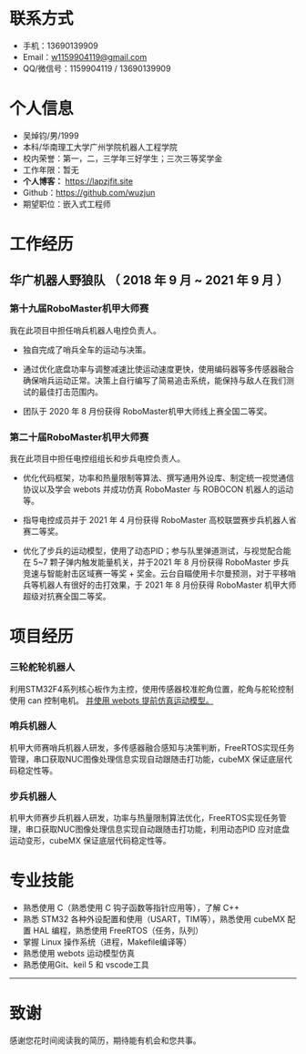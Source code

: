 # 联系方式

- 手机：13690139909
- Email：w1159904119@gmail.com
- QQ/微信号：1159904119 / 13690139909

# 个人信息

- 吴焯钧/男/1999
- 本科/华南理工大学广州学院机器人工程学院
- 校内荣誉：第一，二，三学年三好学生；三次三等奖学金
- 工作年限：暂无
- **个人博客：**
https://lapzjfit.site
- Github：https://github.com/wuzjun
- 期望职位：嵌入式工程师

# 工作经历

## 华广机器人野狼队 （ 2018 年 9 月 ~ 2021 年 9 月 ）

### 第十九届RoboMaster机甲大师赛

我在此项目中担任哨兵机器人电控负责人。

- 独自完成了哨兵全车的运动与决策。

- 通过优化底盘功率与调整减速比使运动速度更快，使用编码器等多传感器融合确保哨兵运动正常。决策上自行编写了简易追击系统，能保持与敌人在我们测试的最佳打击范围内。

- 团队于 2020 年 8 月份获得 RoboMaster机甲大师线上赛全国二等奖。

### 第二十届RoboMaster机甲大师赛

我在此项目中担任电控组组长和步兵电控负责人。

- 优化代码框架，功率和热量限制等算法、撰写通用外设库、制定统一视觉通信协议以及学会 webots 并成功仿真 RoboMaster 与 ROBOCON 机器人的运动等。

- 指导电控成员并于 2021 年 4 月份获得 RoboMaster 高校联盟赛步兵机器人省赛二等奖。

- 优化了步兵的运动模型，使用了动态PID；参与队里弹道测试，与视觉配合能在 5~7 颗子弹内触发能量机关，并于2021 年 8 月份获得 RoboMaster 步兵竞速与智能射击区域赛一等奖 + 奖金。云台自瞄使用卡尔曼预测，对于平移哨兵等机器人有很好的击打效果，于 2021 年 8 月份获得 RoboMaster 机甲大师超级对抗赛全国二等奖。

# 项目经历

### 三轮舵轮机器人

利用STM32F4系列核心板作为主控，使用传感器校准舵角位置，舵角与舵轮控制使用 can 控制电机。
[并使用 webots 提前仿真运动模型。](https://github.com/wuzjun/Webots_Robot)

### 哨兵机器人

机甲大师赛哨兵机器人研发，多传感器融合感知与决策判断，FreeRTOS实现任务管理，串口获取NUC图像处理信息实现自动跟随击打功能，cubeMX 保证底层代码稳定性等。

### 步兵机器人

机甲大师赛步兵机器人研发，功率与热量限制算法优化，FreeRTOS实现任务管理，串口获取NUC图像处理信息实现自动跟随击打功能，利用动态PID 应对底盘运动变形，cubeMX 保证底层代码稳定性等。

# 专业技能

- 熟悉使用 C（熟悉使用 C 钩子函数等指针应用等），了解 C++
&nbsp;
- 熟悉 STM32 各种外设配置和使用（USART，TIM等），熟悉使用 cubeMX 配置 HAL 编程，熟悉使用 FreeRTOS（任务，队列）
&nbsp;
- 掌握 Linux 操作系统（进程，Makefile编译等）
&nbsp;
- 熟悉使用 webots 运动模型仿真
&nbsp;
- 熟悉使用Git、keil 5 和 vscode工具

---

# 致谢

感谢您花时间阅读我的简历，期待能有机会和您共事。
